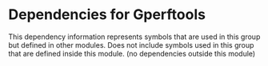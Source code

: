 
# Dependencies for Gperftools
This dependency information represents symbols that are used in this group but defined in other modules.  Does not include symbols used in this group that are defined inside this module.
(no dependencies outside this module)
